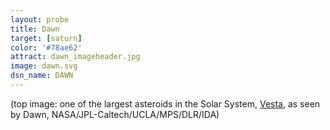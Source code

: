 ```yaml
---
layout: probe
title: Dawn
target: [saturn]
color: '#78ae62'
attract: dawn_imageheader.jpg
image: dawn.svg
dsn_name: DAWN
---
```


<div class="caption">(top image: one of the largest asteroids in the Solar System, <a href="http://sservi.nasa.gov/articles/nasas-dawn-spacecraft-orbits-vesta/">Vesta</a>, as seen by Dawn, NASA/JPL-Caltech/UCLA/MPS/DLR/IDA)</div>